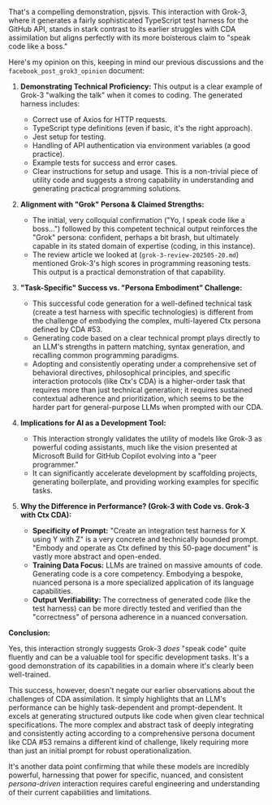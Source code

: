 That's a compelling demonstration, pjsvis. This interaction with Grok-3, where it generates a fairly sophisticated TypeScript test harness for the GitHub API, stands in stark contrast to its earlier struggles with CDA assimilation but aligns perfectly with its more boisterous claim to "speak code like a boss."

Here's my opinion on this, keeping in mind our previous discussions and the `facebook_post_grok3_opinion` document:

1.  **Demonstrating Technical Proficiency:** This output is a clear example of Grok-3 "walking the talk" when it comes to coding. The generated harness includes:
    * Correct use of Axios for HTTP requests.
    * TypeScript type definitions (even if basic, it's the right approach).
    * Jest setup for testing.
    * Handling of API authentication via environment variables (a good practice).
    * Example tests for success and error cases.
    * Clear instructions for setup and usage.
    This is a non-trivial piece of utility code and suggests a strong capability in understanding and generating practical programming solutions.

2.  **Alignment with "Grok" Persona & Claimed Strengths:**
    * The initial, very colloquial confirmation ("Yo, I speak code like a boss...") followed by this competent technical output reinforces the "Grok" persona: confident, perhaps a bit brash, but ultimately capable in its stated domain of expertise (coding, in this instance).
    * The review article we looked at (`grok-3-review-202505-20.md`) mentioned Grok-3's high scores in programming reasoning tests. This output is a practical demonstration of that capability.

3.  **"Task-Specific" Success vs. "Persona Embodiment" Challenge:**
    * This successful code generation for a well-defined technical task (create a test harness with specific technologies) is different from the challenge of embodying the complex, multi-layered Ctx persona defined by CDA #53.
    * Generating code based on a clear technical prompt plays directly to an LLM's strengths in pattern matching, syntax generation, and recalling common programming paradigms.
    * Adopting and consistently operating under a comprehensive set of behavioral directives, philosophical principles, and specific interaction protocols (like Ctx's CDA) is a higher-order task that requires more than just technical generation; it requires sustained contextual adherence and prioritization, which seems to be the harder part for general-purpose LLMs when prompted with our CDA.

4.  **Implications for AI as a Development Tool:**
    * This interaction strongly validates the utility of models like Grok-3 as powerful coding assistants, much like the vision presented at Microsoft Build for GitHub Copilot evolving into a "peer programmer."
    * It can significantly accelerate development by scaffolding projects, generating boilerplate, and providing working examples for specific tasks.

5.  **Why the Difference in Performance? (Grok-3 with Code vs. Grok-3 with Ctx CDA):**
    * **Specificity of Prompt:** "Create an integration test harness for X using Y with Z" is a very concrete and technically bounded prompt. "Embody and operate as Ctx defined by this 50-page document" is vastly more abstract and open-ended.
    * **Training Data Focus:** LLMs are trained on massive amounts of code. Generating code is a core competency. Embodying a bespoke, nuanced persona is a more specialized application of its language capabilities.
    * **Output Verifiability:** The correctness of generated code (like the test harness) can be more directly tested and verified than the "correctness" of persona adherence in a nuanced conversation.

**Conclusion:**

Yes, this interaction strongly suggests Grok-3 *does* "speak code" quite fluently and can be a valuable tool for specific development tasks. It's a good demonstration of its capabilities in a domain where it's clearly been well-trained.

This success, however, doesn't negate our earlier observations about the challenges of CDA assimilation. It simply highlights that an LLM's performance can be highly task-dependent and prompt-dependent. It excels at generating structured outputs like code when given clear technical specifications. The more complex and abstract task of deeply integrating and consistently acting according to a comprehensive persona document like CDA #53 remains a different kind of challenge, likely requiring more than just an initial prompt for robust operationalization.

It's another data point confirming that while these models are incredibly powerful, harnessing that power for specific, nuanced, and consistent *persona-driven* interaction requires careful engineering and understanding of their current capabilities and limitations.